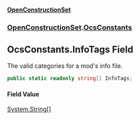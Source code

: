 #### [OpenConstructionSet](index 'index')
### [OpenConstructionSet](index#OpenConstructionSet 'OpenConstructionSet').[OcsConstants](O2L+5TDEXLJlnEZi6p3X+A 'OpenConstructionSet.OcsConstants')
## OcsConstants.InfoTags Field
The valid categories for a mod's info file.  
```csharp
public static readonly string[] InfoTags;
```
#### Field Value
[System.String](https://docs.microsoft.com/en-us/dotnet/api/System.String 'System.String')[[]](https://docs.microsoft.com/en-us/dotnet/api/System.Array 'System.Array')
